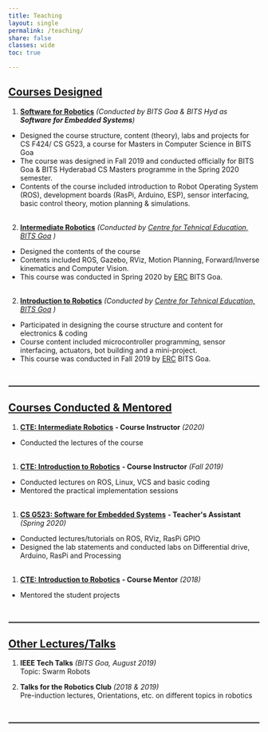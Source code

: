 ```yaml
---
title: Teaching
layout: single
permalink: /teaching/
share: false
classes: wide
toc: true

---
```

## <ins>Courses Designed</ins>

1. [**Software for Robotics**]() _(Conducted by BITS Goa & BITS Hyd as **Software for Embedded Systems**)_ <br>
  * Designed the course structure, content (theory), labs and projects for CS F424/ CS G523, a course for Masters in Computer Science in BITS Goa
  * The course was designed in Fall 2019 and conducted officially for BITS Goa & BITS Hyderabad CS Masters programme in the Spring 2020 semester.
  * Contents of the course included introduction to Robot Operating System (ROS), development boards (RasPi, Arduino, ESP), sensor interfacing, basic control theory, motion planning & simulations. 
<br><br>

2. [**Intermediate Robotics**](https://github.com/ERC-BPGC/cte-archive/tree/master/Sem2_19-20) _(Conducted by [Centre for Tehnical Education, BITS Goa](https://bpgc-cte.org/) )_ <br>
  * Designed the contents of the course
  * Contents included ROS, Gazebo, RViz, Motion Planning, Forward/Inverse kinematics and Computer Vision.
  * This course was conducted in Spring 2020 by [ERC](https://erc-bpgc.github.io/) BITS Goa.
<br><br>

2. [**Introduction to Robotics**](https://github.com/ERC-BPGC/cte-archive/tree/master/Sem1_19-20) _(Conducted by [Centre for Tehnical Education, BITS Goa](https://bpgc-cte.org/) )_ <br>
  * Participated in designing the course structure and content for electronics & coding
  * Course content included microcontroller programming, sensor interfacing, actuators, bot building and a mini-project.
  * This course was conducted in Fall 2019 by [ERC](https://erc-bpgc.github.io/) BITS Goa.

<br/>
<hr style="border:1px solid gray"/>

## <ins>Courses Conducted & Mentored</ins>
1. [**CTE: Intermediate Robotics**](https://github.com/ERC-BPGC/cte-archive/tree/master/Sem2_19-20) **- Course Instructor** _(2020)_ <br>
  * Conducted the lectures of the course
<br><br>

1. [**CTE: Introduction to Robotics**](https://github.com/ERC-BPGC/cte-archive/tree/master/Sem1_19-20) **- Course Instructor** _(Fall 2019)_
  * Conducted lectures on ROS, Linux, VCS and basic coding
  * Mentored the practical implementation sessions
<br><br>

1. <span style="text-decoration: underline">**CS G523: Software for Embedded Systems**</span> **- Teacher's Assistant** _(Spring 2020)_
  * Conducted lectures/tutorials on ROS, RViz, RasPi GPIO
  * Designed the lab statements and conducted labs on Differential drive, Arduino, RasPi and Processing
<br><br>
1. <span style="text-decoration: underline">**CTE: Introduction to Robotics**</span> **- Course Mentor** _(2018)_
  * Mentored the student projects

<br/>
<hr style="border:1px solid gray"/>

## <ins>Other Lectures/Talks</ins>

1. **IEEE Tech Talks** _(BITS Goa, August 2019)_
    <br> Topic: Swarm Robots

2. **Talks for the Robotics Club** _(2018 & 2019)_
    <br> Pre-induction lectures, Orientations, etc. on different topics in robotics

<br/>
<hr style="border:1px solid gray"/>
